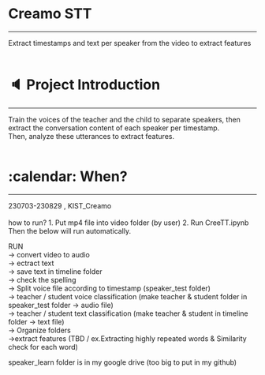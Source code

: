 <h1> Creamo STT </h1>
<hr/>
Extract timestamps and text per speaker from the video to extract features
<br/><br/>
<h1> 🔈 Project Introduction </h1>
<hr/>
Train the voices of the teacher and the child to separate speakers, then extract the conversation content of each speaker per timestamp.<br/>
Then, analyze these utterances to extract features.
<br/><br/>
<h1>:calendar: When? </h1>
<hr/>
230703-230829 , KIST_Creamo
<br/><br/>
how to run?
1. Put mp4 file into video folder (by user)
2. Run CreeTT.ipynb
   Then the below will run automatically.

   RUN   
	-> convert video to audio   
	-> ectract text   
	-> save text in timeline folder   
	-> check the spelling   
	-> Split voice file according to timestamp (speaker_test folder)   
	-> teacher / student voice classification (make teacher & student folder in speaker_test folder -> audio file)   
	-> teacher / student text classification (make teacher & student in timeline folder -> text file)   
	-> Organize folders   
   ->extract features (TBD / ex.Extracting highly repeated words & Similarity check for each word)    
     
speaker_learn folder is in my google drive (too big to put in my github)
